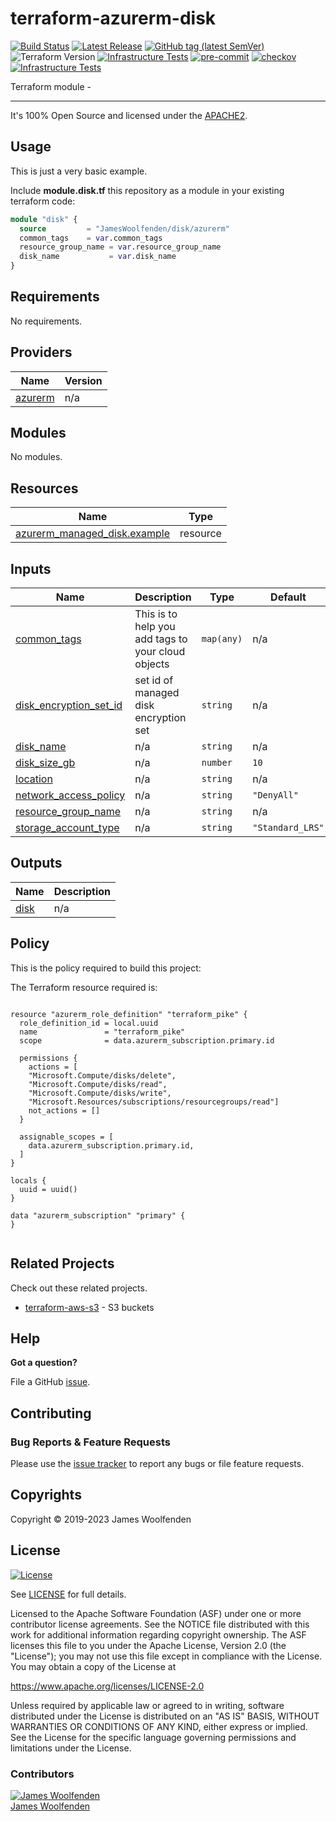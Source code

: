 # terraform-azurerm-disk

[![Build Status](https://github.com/JamesWoolfenden/terraform-azurerm-disk/workflows/Verify%20and%20Bump/badge.svg?branch=master)](https://github.com/JamesWoolfenden/terraform-azurerm-disk)
[![Latest Release](https://img.shields.io/github/release/JamesWoolfenden/terraform-azurerm-disk.svg)](https://github.com/JamesWoolfenden/terraform-azurerm-disk/releases/latest)
[![GitHub tag (latest SemVer)](https://img.shields.io/github/tag/JamesWoolfenden/terraform-azurerm-disk.svg?label=latest)](https://github.com/JamesWoolfenden/terraform-azurerm-disk/releases/latest)
![Terraform Version](https://img.shields.io/badge/tf-%3E%3D0.14.0-blue.svg)
[![Infrastructure Tests](https://www.bridgecrew.cloud/badges/github/JamesWoolfenden/terraform-azurerm-disk/cis_aws)](https://www.bridgecrew.cloud/link/badge?vcs=github&fullRepo=JamesWoolfenden%2Fterraform-azurerm-disk&benchmark=CIS+AWS+V1.2)
[![pre-commit](https://img.shields.io/badge/pre--commit-enabled-brightgreen?logo=pre-commit&logoColor=white)](https://github.com/pre-commit/pre-commit)
[![checkov](https://img.shields.io/badge/checkov-verified-brightgreen)](https://www.checkov.io/)
[![Infrastructure Tests](https://www.bridgecrew.cloud/badges/github/jameswoolfenden/terraform-azurerm-disk/general)](https://www.bridgecrew.cloud/link/badge?vcs=github&fullRepo=JamesWoolfenden%2Fterraform-azurerm-disk&benchmark=INFRASTRUCTURE+SECURITY)

Terraform module -

---

It's 100% Open Source and licensed under the [APACHE2](LICENSE).

## Usage

This is just a very basic example.

Include **module.disk.tf** this repository as a module in your existing terraform code:

```terraform
module "disk" {
  source         = "JamesWoolfenden/disk/azurerm"
  common_tags    = var.common_tags
  resource_group_name = var.resource_group_name
  disk_name           = var.disk_name
}
```

<!-- BEGINNING OF PRE-COMMIT-TERRAFORM DOCS HOOK -->
## Requirements

No requirements.

## Providers

| Name | Version |
|------|---------|
| <a name="provider_azurerm"></a> [azurerm](#provider\_azurerm) | n/a |

## Modules

No modules.

## Resources

| Name | Type |
|------|------|
| [azurerm_managed_disk.example](https://registry.terraform.io/providers/hashicorp/azurerm/latest/docs/resources/managed_disk) | resource |

## Inputs

| Name | Description | Type | Default | Required |
|------|-------------|------|---------|:--------:|
| <a name="input_common_tags"></a> [common\_tags](#input\_common\_tags) | This is to help you add tags to your cloud objects | `map(any)` | n/a | yes |
| <a name="input_disk_encryption_set_id"></a> [disk\_encryption\_set\_id](#input\_disk\_encryption\_set\_id) | set id of managed disk encryption set | `string` | n/a | yes |
| <a name="input_disk_name"></a> [disk\_name](#input\_disk\_name) | n/a | `string` | n/a | yes |
| <a name="input_disk_size_gb"></a> [disk\_size\_gb](#input\_disk\_size\_gb) | n/a | `number` | `10` | no |
| <a name="input_location"></a> [location](#input\_location) | n/a | `string` | n/a | yes |
| <a name="input_network_access_policy"></a> [network\_access\_policy](#input\_network\_access\_policy) | n/a | `string` | `"DenyAll"` | no |
| <a name="input_resource_group_name"></a> [resource\_group\_name](#input\_resource\_group\_name) | n/a | `string` | n/a | yes |
| <a name="input_storage_account_type"></a> [storage\_account\_type](#input\_storage\_account\_type) | n/a | `string` | `"Standard_LRS"` | no |

## Outputs

| Name | Description |
|------|-------------|
| <a name="output_disk"></a> [disk](#output\_disk) | n/a |
<!-- END OF PRE-COMMIT-TERRAFORM DOCS HOOK -->

## Policy

This is the policy required to build this project:

<!-- BEGINNING OF PRE-COMMIT-PIKE DOCS HOOK -->
The Terraform resource required is:

```golang

resource "azurerm_role_definition" "terraform_pike" {
  role_definition_id = local.uuid
  name               = "terraform_pike"
  scope              = data.azurerm_subscription.primary.id

  permissions {
    actions = [
    "Microsoft.Compute/disks/delete",
    "Microsoft.Compute/disks/read",
    "Microsoft.Compute/disks/write",
    "Microsoft.Resources/subscriptions/resourcegroups/read"]
    not_actions = []
  }

  assignable_scopes = [
    data.azurerm_subscription.primary.id,
  ]
}

locals {
  uuid = uuid()
}

data "azurerm_subscription" "primary" {
}


```
<!-- END OF PRE-COMMIT-PIKE DOCS HOOK -->

## Related Projects

Check out these related projects.

- [terraform-aws-s3](https://github.com/jameswoolfenden/terraform-aws-s3) - S3 buckets

## Help

**Got a question?**

File a GitHub [issue](https://github.com/JamesWoolfenden/terraform-azurerm-disk/issues).

## Contributing

### Bug Reports & Feature Requests

Please use the [issue tracker](https://github.com/JamesWoolfenden/terraform-azurerm-disk/issues) to report any bugs or file feature requests.

## Copyrights

Copyright © 2019-2023 James Woolfenden

## License

[![License](https://img.shields.io/badge/License-Apache%202.0-blue.svg)](https://opensource.org/licenses/Apache-2.0)

See [LICENSE](LICENSE) for full details.

Licensed to the Apache Software Foundation (ASF) under one
or more contributor license agreements. See the NOTICE file
distributed with this work for additional information
regarding copyright ownership. The ASF licenses this file
to you under the Apache License, Version 2.0 (the
"License"); you may not use this file except in compliance
with the License. You may obtain a copy of the License at

<https://www.apache.org/licenses/LICENSE-2.0>

Unless required by applicable law or agreed to in writing,
software distributed under the License is distributed on an
"AS IS" BASIS, WITHOUT WARRANTIES OR CONDITIONS OF ANY
KIND, either express or implied. See the License for the
specific language governing permissions and limitations
under the License.

### Contributors

[![James Woolfenden][jameswoolfenden_avatar]][jameswoolfenden_homepage]<br/>[James Woolfenden][jameswoolfenden_homepage]

[jameswoolfenden_homepage]: https://github.com/jameswoolfenden
[jameswoolfenden_avatar]: https://github.com/jameswoolfenden.png?size=150
